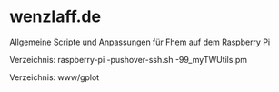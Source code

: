 wenzlaff.de
===========

Allgemeine Scripte und Anpassungen für Fhem auf dem Raspberry Pi

Verzeichnis: raspberry-pi
 -pushover-ssh.sh
 -99_myTWUtils.pm 

Verzeichnis: www/gplot
